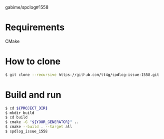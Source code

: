 gabime/spdlog#1558

# Requirements

CMake

# How to clone

```bash
$ git clone --recursive https://github.com/tt4g/spdlog-issue-1558.git
```

# Build and run

```bash
$ cd ${PROJECT_DIR}
$ mkdir build
$ cd build
$ cmake -G "${YOUR_GENERATOR}" ..
$ cmake --build . --target all
$ spdlog_issue_1558
```
